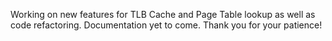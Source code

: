 Working on new features for TLB Cache and Page Table lookup as well as code refactoring. Documentation yet to come. Thank you for your patience!
